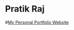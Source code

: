  # Pratik Raj
#<a href = "https://pratikraj001.github.io/pratikraj/">My Personal Portfolio Website</a>

